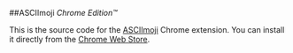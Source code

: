 ##ASCIImoji
*Chrome Edition™*

This is the source code for the [ASCIImoji](https://github.com/hpcodecraft/asciimoji) Chrome extension. You can install it directly from the [Chrome Web Store](https://chrome.google.com/webstore/detail/asciimoji/pglkjdoamcojlfjbdeenodmpkjkgplik).
